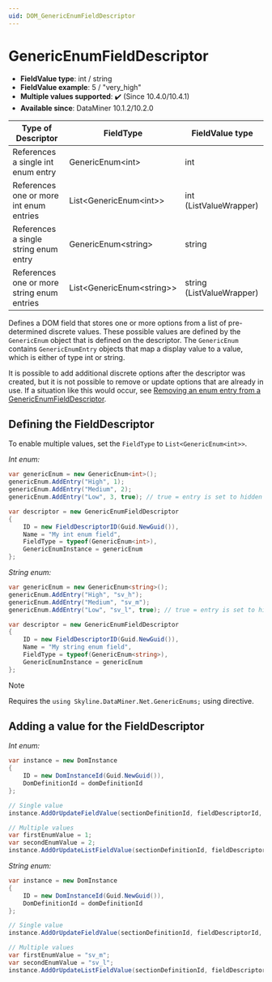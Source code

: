 ```yaml
---
uid: DOM_GenericEnumFieldDescriptor
---
```


# GenericEnumFieldDescriptor

- **FieldValue type**: int / string
- **FieldValue example**: 5 / "very_high"
- **Multiple values supported**: :heavy_check_mark: (Since 10.4.0/10.4.1)<!-- RN 37482 -->
- **Available since**: DataMiner 10.1.2/10.2.0

| Type of Descriptor | FieldType | FieldValue type |
|--------------------|-----------|-----------------|
| References a single int enum entry | GenericEnum\<int\> | int |
| References one or more int enum entries | List<GenericEnum\<int\>> | int (ListValueWrapper) |
| References a single string enum entry | GenericEnum\<string\> | string |
| References one or more string enum entries | List<GenericEnum\<string\>> | string (ListValueWrapper) |

Defines a DOM field that stores one or more options from a list of pre-determined discrete values. These possible values are defined by the `GenericEnum` object that is defined on the descriptor. The `GenericEnum` contains `GenericEnumEntry` objects that map a display value to a value, which is either of type int or string.

It is possible to add additional discrete options after the descriptor was created, but it is not possible to remove or update options that are already in use. If a situation like this would occur, see [Removing an enum entry from a GenericEnumFieldDescriptor](xref:DOM_Remove_Enum_Entry).

## Defining the FieldDescriptor

To enable multiple values, set the `FieldType` to `List<GenericEnum<int>>`.

*Int enum:*

```csharp
var genericEnum = new GenericEnum<int>();
genericEnum.AddEntry("High", 1);
genericEnum.AddEntry("Medium", 2);
genericEnum.AddEntry("Low", 3, true); // true = entry is set to hidden

var descriptor = new GenericEnumFieldDescriptor
{
    ID = new FieldDescriptorID(Guid.NewGuid()),
    Name = "My int enum field",
    FieldType = typeof(GenericEnum<int>),
    GenericEnumInstance = genericEnum
};
```

*String enum:*

```csharp
var genericEnum = new GenericEnum<string>();
genericEnum.AddEntry("High", "sv_h");
genericEnum.AddEntry("Medium", "sv_m");
genericEnum.AddEntry("Low", "sv_l", true); // true = entry is set to hidden

var descriptor = new GenericEnumFieldDescriptor
{
    ID = new FieldDescriptorID(Guid.NewGuid()),
    Name = "My string enum field",
    FieldType = typeof(GenericEnum<string>),
    GenericEnumInstance = genericEnum
};
```

> [!NOTE]
> Requires the `using Skyline.DataMiner.Net.GenericEnums;` using directive.

## Adding a value for the FieldDescriptor

*Int enum:*

```csharp
var instance = new DomInstance
{
    ID = new DomInstanceId(Guid.NewGuid()),
    DomDefinitionId = domDefinitionId
};

// Single value
instance.AddOrUpdateFieldValue(sectionDefinitionId, fieldDescriptorId, 2); // 2 is the value of the entry with displayValue "Medium"

// Multiple values
var firstEnumValue = 1;
var secondEnumValue = 2;
instance.AddOrUpdateListFieldValue(sectionDefinitionId, fieldDescriptorId, new List<int> { firstEnumValue, secondEnumValue });
```

*String enum:*

```csharp
var instance = new DomInstance
{
    ID = new DomInstanceId(Guid.NewGuid()),
    DomDefinitionId = domDefinitionId
};

// Single value
instance.AddOrUpdateFieldValue(sectionDefinitionId, fieldDescriptorId, "sv_h"); // "sv_m" is the value of entry with displayValue "High"

// Multiple values
var firstEnumValue = "sv_m";
var secondEnumValue = "sv_l";
instance.AddOrUpdateListFieldValue(sectionDefinitionId, fieldDescriptorId, new List<string> { firstEnumValue, secondEnumValue });
```
